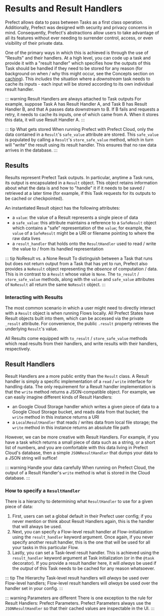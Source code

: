 # Results and Result Handlers

Prefect allows data to pass between Tasks as a first class operation. Additionally, Prefect was designed with security and privacy concerns
in mind. Consequently, Prefect's abstractions allow users to take advantage of all its features without ever needing to surrender control, access, or even visibility of their private data.

One of the primary ways in which this is achieved is through the use of "Results" and their handlers.  At a high level, you can code up a task and provide it with a "result handler" which specifies how the outputs of this Task should be handled if they need to be stored for any reason (for background on when / why this might occur, see the Concepts section on [caching](execution.html#caching)).  This _includes_ the situation where a _downstream_ task needs to cache its inputs - each input will be stored according to its own individual result handler.

::: warning Result Handlers are always attached to Task outputs
For example, suppose Task A has Result Handler A, and Task B has Result Handler B, and that A passes data downstream to B.  If B fails and requests a retry, it needs to cache its inputs, one of which came from A.  When it stores this data, it will use Result Handler A.
:::

::: tip What gets stored
When running Prefect with Prefect Cloud, only the data contained in a `Result`'s `safe_value` attribute are stored.  This `safe_value` is populated by calling a `Result`'s `store_safe_value` method, which in turn will "write" the result using its result handler.  This ensures that no raw data arrives in the database.
:::

## Results

Results represent Prefect Task outputs.  In particular, anytime a Task runs, its output
is encapsulated in a `Result` object.  This object retains information about what the data is and how to "handle" it
if it needs to be saved / retrieved at a later time (for example, if this Task requests for its outputs to be cached or checkpointed).

An instantiated Result object has the following attributes:

- a `value`: the value of a Result represents a single piece of data
- a `safe_value`: this attribute maintains a reference to a `SafeResult` object
    which contains a "safe" representation of the `value`; for example, the `value` of a `SafeResult`
    might be a URI or filename pointing to where the raw data lives
- a `result_handler` that holds onto the `ResultHandler` used to read /
    write the value to / from its handled representation

::: tip NoResult vs. a None Result
To distinguish between a Task that runs but does not return output from a Task that has yet to run, Prefect
also provides a `NoResult` object representing the _absence_ of computation / data.  This is in contrast to a `Result`
whose value is `None`.  The `to_result` / `store_safe_value` methods, along with the `value` and `safe_value` attributes of `NoResult` all return the same `NoResult` object.
:::

### Interacting with Results

The most common scenario in which a user might need to directly interact with a `Result` object is when running Flows locally.  All Prefect States have Result objects built into them, which can be accessed via the private `_result` attribute.  For convenience, the public `.result` property retrieves the underlying `Result`'s value.

All Results come equipped with `to_result` / `store_safe_value` methods which read results from their handlers, and write results with their handlers, respectively.

## Result Handlers

Result Handlers are a more public entity than the `Result` class.  A Result handler is simply a specific implementation of a `read` / `write` interface for handling data.  The only requirement for a Result handler implementation is that the `write` method returns a JSON-compatible object.  For example, we can easily imagine different kinds of Result Handlers:
- an Google Cloud Storage handler which writes a given piece of data to a Google Cloud Storage bucket, and reads data from that bucket; the `write` method in this instance returns a URI
- a `LocalResultHandler` that reads / writes data from local file storage; the `write` method in this instance returns an absolute file path

However, we can be more creative with Result Handlers.  For example, if you have a task which returns a small piece of data such as a string, or a short list of numbers, and you are comfortable with this data living in Prefect Cloud's database, then a simple `JSONResultHandler` that dumps your data to a JSON string will suffice!

::: warning Handle your data carefully
When running on Prefect Cloud, the output of a Result Handler's `write` method is what is stored in the Cloud database.
:::

### How to specify a `ResultHandler`

There is a hierarchy to determining what `ResultHandler` to use for a given piece of data:
1. First, users can set a global default in their Prefect user config; if you never mention or think about Result Handlers again, this is the handler that will always be used.
1. Next, you can specify a Flow-level result handler at Flow-initialization using the `result_handler` keyword argument.  Once again, if you never specify another result handler, this is the one that will be used for all your tasks in this particular Flow.
1. Lastly, you can set a Task-level result handler.  This is achieved using the `result_handler` keyword argument at Task initialization (or in the `@task` decorator).  If you provide a result handler here, it will _always_ be used if the _output_ of this Task needs to be cached for any reason whatsoever.

::: tip The Hierarchy
Task-level result handlers will _always_ be used over Flow-level handlers; Flow-level result handlers will _always_ be used over the handler set in your config.
:::

::: warning Parameters are different
There is one exception to the rule for Result Handlers: Prefect Parameters.  Prefect Parameters always use the `JSONResultHandler` so that their cached values are inspectable in the UI.
:::

